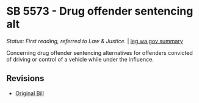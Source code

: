 # SB 5573 - Drug offender sentencing alt
*Status: First reading, referred to Law & Justice.* | [leg.wa.gov summary](https://app.leg.wa.gov/billsummary?BillNumber=5573&Year=2021)

Concerning drug offender sentencing alternatives for offenders convicted of driving or control of a vehicle while under the influence.

## Revisions
* [Original Bill](1/)
